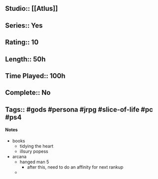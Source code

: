 ## Studio:: [[Atlus]]
## Series:: Yes
## Rating:: 10
## Length:: 50h
## Time Played:: 100h
## Complete:: No
## Tags:: #gods #persona #jrpg #slice-of-life #pc #ps4


#### Notes
- books
	- tidying the heart
	- illsury popess
- arcana
	- hanged man 5
		- after this, need to do an affinity for next rankup
	- 